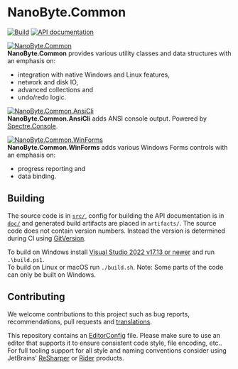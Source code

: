 # NanoByte.Common

[![Build](https://github.com/nano-byte/common/actions/workflows/build.yml/badge.svg)](https://github.com/nano-byte/common/actions/workflows/build.yml)
[![API documentation](https://img.shields.io/badge/api-docs-orange.svg)](https://common.nano-byte.net/)

[![NanoByte.Common](https://img.shields.io/nuget/v/NanoByte.Common.svg)](https://www.nuget.org/packages/NanoByte.Common/)  
**NanoByte.Common** provides various utility classes and data structures with an emphasis on:

- integration with native Windows and Linux features,
- network and disk IO,
- advanced collections and
- undo/redo logic.

[![NanoByte.Common.AnsiCli](https://img.shields.io/nuget/v/NanoByte.Common.AnsiCli.svg)](https://www.nuget.org/packages/NanoByte.Common.AnsiCli/)  
**NanoByte.Common.AnsiCli** adds ANSI console output. Powered by [Spectre.Console](https://github.com/spectresystems/spectre.console).

[![NanoByte.Common.WinForms](https://img.shields.io/nuget/v/NanoByte.Common.WinForms.svg)](https://www.nuget.org/packages/NanoByte.Common.WinForms/)  
**NanoByte.Common.WinForms** adds various Windows Forms controls with an emphasis on:

- progress reporting and
- data binding.

## Building

The source code is in [`src/`](src/), config for building the API documentation is in [`doc/`](doc/) and generated build artifacts are placed in `artifacts/`. The source code does not contain version numbers. Instead the version is determined during CI using [GitVersion](https://gitversion.net/).

To build on Windows install [Visual Studio 2022 v17.13 or newer](https://www.visualstudio.com/downloads/) and run `.\build.ps1`.  
To build on Linux or macOS run `./build.sh`. Note: Some parts of the code can only be built on Windows.

## Contributing

We welcome contributions to this project such as bug reports, recommendations, pull requests and [translations](https://www.transifex.com/eicher/0install-win/).

This repository contains an [EditorConfig](http://editorconfig.org/) file. Please make sure to use an editor that supports it to ensure consistent code style, file encoding, etc.. For full tooling support for all style and naming conventions consider using JetBrains' [ReSharper](https://www.jetbrains.com/resharper/) or [Rider](https://www.jetbrains.com/rider/) products.
